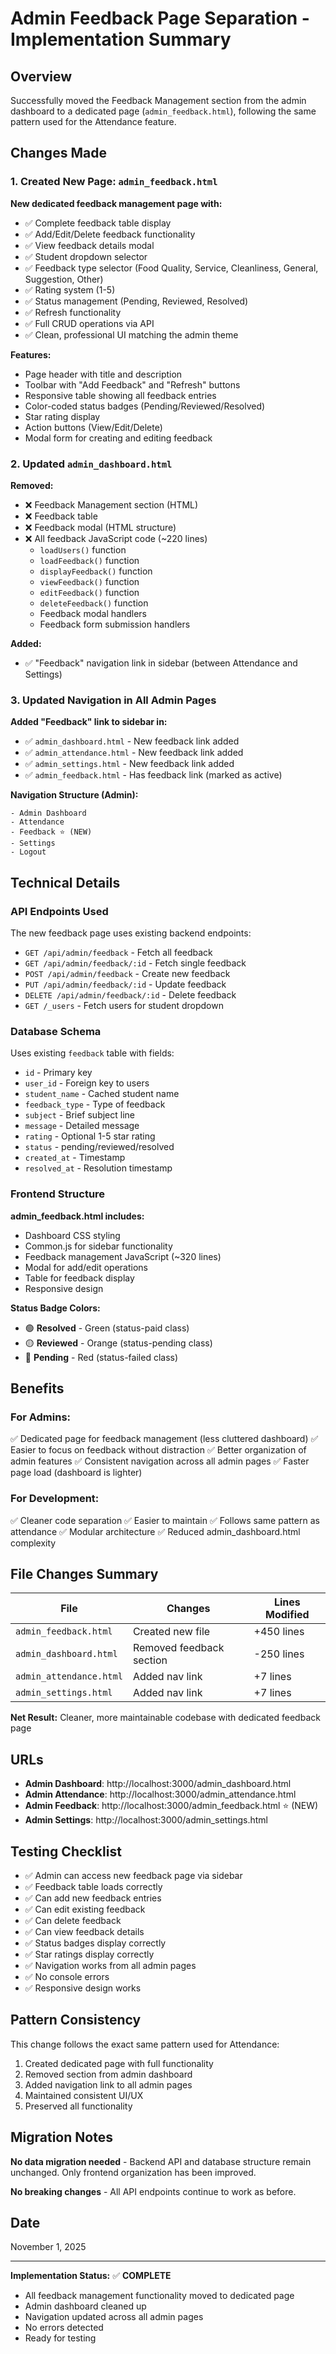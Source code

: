# Admin Feedback Page Separation - Implementation Summary

## Overview
Successfully moved the Feedback Management section from the admin dashboard to a dedicated page (`admin_feedback.html`), following the same pattern used for the Attendance feature.

## Changes Made

### 1. Created New Page: `admin_feedback.html`

**New dedicated feedback management page with:**
- ✅ Complete feedback table display
- ✅ Add/Edit/Delete feedback functionality
- ✅ View feedback details modal
- ✅ Student dropdown selector
- ✅ Feedback type selector (Food Quality, Service, Cleanliness, General, Suggestion, Other)
- ✅ Rating system (1-5)
- ✅ Status management (Pending, Reviewed, Resolved)
- ✅ Refresh functionality
- ✅ Full CRUD operations via API
- ✅ Clean, professional UI matching the admin theme

**Features:**
- Page header with title and description
- Toolbar with "Add Feedback" and "Refresh" buttons
- Responsive table showing all feedback entries
- Color-coded status badges (Pending/Reviewed/Resolved)
- Star rating display
- Action buttons (View/Edit/Delete)
- Modal form for creating and editing feedback

### 2. Updated `admin_dashboard.html`

**Removed:**
- ❌ Feedback Management section (HTML)
- ❌ Feedback table
- ❌ Feedback modal (HTML structure)
- ❌ All feedback JavaScript code (~220 lines)
  - `loadUsers()` function
  - `loadFeedback()` function
  - `displayFeedback()` function
  - `viewFeedback()` function
  - `editFeedback()` function
  - `deleteFeedback()` function
  - Feedback modal handlers
  - Feedback form submission handlers

**Added:**
- ✅ "Feedback" navigation link in sidebar (between Attendance and Settings)

### 3. Updated Navigation in All Admin Pages

**Added "Feedback" link to sidebar in:**
- ✅ `admin_dashboard.html` - New feedback link added
- ✅ `admin_attendance.html` - New feedback link added
- ✅ `admin_settings.html` - New feedback link added
- ✅ `admin_feedback.html` - Has feedback link (marked as active)

**Navigation Structure (Admin):**
```
- Admin Dashboard
- Attendance
- Feedback ⭐ (NEW)
- Settings
- Logout
```

## Technical Details

### API Endpoints Used
The new feedback page uses existing backend endpoints:
- `GET /api/admin/feedback` - Fetch all feedback
- `GET /api/admin/feedback/:id` - Fetch single feedback
- `POST /api/admin/feedback` - Create new feedback
- `PUT /api/admin/feedback/:id` - Update feedback
- `DELETE /api/admin/feedback/:id` - Delete feedback
- `GET /_users` - Fetch users for student dropdown

### Database Schema
Uses existing `feedback` table with fields:
- `id` - Primary key
- `user_id` - Foreign key to users
- `student_name` - Cached student name
- `feedback_type` - Type of feedback
- `subject` - Brief subject line
- `message` - Detailed message
- `rating` - Optional 1-5 star rating
- `status` - pending/reviewed/resolved
- `created_at` - Timestamp
- `resolved_at` - Resolution timestamp

### Frontend Structure

**admin_feedback.html includes:**
- Dashboard CSS styling
- Common.js for sidebar functionality
- Feedback management JavaScript (~320 lines)
- Modal for add/edit operations
- Table for feedback display
- Responsive design

**Status Badge Colors:**
- 🟢 **Resolved** - Green (status-paid class)
- 🟡 **Reviewed** - Orange (status-pending class)
- 🔴 **Pending** - Red (status-failed class)

## Benefits

### For Admins:
✅ Dedicated page for feedback management (less cluttered dashboard)
✅ Easier to focus on feedback without distraction
✅ Better organization of admin features
✅ Consistent navigation across all admin pages
✅ Faster page load (dashboard is lighter)

### For Development:
✅ Cleaner code separation
✅ Easier to maintain
✅ Follows same pattern as attendance
✅ Modular architecture
✅ Reduced admin_dashboard.html complexity

## File Changes Summary

| File | Changes | Lines Modified |
|------|---------|----------------|
| `admin_feedback.html` | Created new file | +450 lines |
| `admin_dashboard.html` | Removed feedback section | -250 lines |
| `admin_attendance.html` | Added nav link | +7 lines |
| `admin_settings.html` | Added nav link | +7 lines |

**Net Result:** Cleaner, more maintainable codebase with dedicated feedback page

## URLs

- **Admin Dashboard**: http://localhost:3000/admin_dashboard.html
- **Admin Attendance**: http://localhost:3000/admin_attendance.html
- **Admin Feedback**: http://localhost:3000/admin_feedback.html ⭐ (NEW)
- **Admin Settings**: http://localhost:3000/admin_settings.html

## Testing Checklist

- ✅ Admin can access new feedback page via sidebar
- ✅ Feedback table loads correctly
- ✅ Can add new feedback entries
- ✅ Can edit existing feedback
- ✅ Can delete feedback
- ✅ Can view feedback details
- ✅ Status badges display correctly
- ✅ Star ratings display correctly
- ✅ Navigation works from all admin pages
- ✅ No console errors
- ✅ Responsive design works

## Pattern Consistency

This change follows the exact same pattern used for Attendance:
1. Created dedicated page with full functionality
2. Removed section from admin dashboard
3. Added navigation link to all admin pages
4. Maintained consistent UI/UX
5. Preserved all functionality

## Migration Notes

**No data migration needed** - Backend API and database structure remain unchanged. Only frontend organization has been improved.

**No breaking changes** - All API endpoints continue to work as before.

## Date
November 1, 2025

---

**Implementation Status:** ✅ **COMPLETE**
- All feedback management functionality moved to dedicated page
- Admin dashboard cleaned up
- Navigation updated across all admin pages
- No errors detected
- Ready for testing
